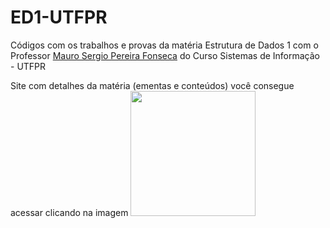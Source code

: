 # ED1-UTFPR
Códigos com os trabalhos e provas da matéria Estrutura de Dados 1 com o Professor <a href="https://pessoal.dainf.ct.utfpr.edu.br/maurofonseca/" target="_blank">Mauro Sergio Pereira Fonseca</a> do Curso Sistemas de Informação - UTFPR

<p>
Site com detalhes da matéria (ementas e conteúdos) você consegue acessar clicando na imagem <a href="https://pessoal.dainf.ct.utfpr.edu.br/maurhttps://pessoal.dainf.ct.utfpr.edu.br/maurofonseca/ofonseca/" target="_blank"><img src="https://cdn.discordapp.com/attachments/845013211555692546/967535172222328913/unknown.png" alt="" width="200px"></a>
  </p>

